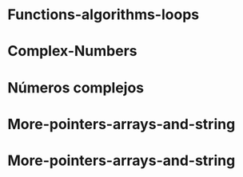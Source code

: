 # Functions-algorithms-loops
# Complex-Numbers
# Números complejos
# More-pointers-arrays-and-string
# More-pointers-arrays-and-string
